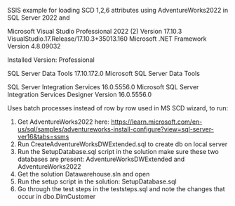 SSIS example for loading SCD 1,2,6 attributes using AdventureWorks2022 in SQL Server 2022 and

Microsoft Visual Studio Professional 2022 (2) Version 17.10.3 VisualStudio.17.Release/17.10.3+35013.160 Microsoft .NET Framework Version 4.8.09032

Installed Version: Professional

SQL Server Data Tools 17.10.172.0 Microsoft SQL Server Data Tools

SQL Server Integration Services 16.0.5556.0 Microsoft SQL Server Integration Services Designer Version 16.0.5556.0

Uses batch processes instead of row by row used in MS SCD wizard, to run:

1) Get AdventureWorks2022 here: https://learn.microsoft.com/en-us/sql/samples/adventureworks-install-configure?view=sql-server-ver16&tabs=ssms
2) Run CreateAdventureWorksDWExtended.sql to create db on local server
3) Run the SetupDatabase.sql script in the solution make sure these two databases are present: AdventureWorksDWExtended and AdventureWorks2022
4) Get the solution Datawarehouse.sln and open
5) Run the setup script in the solution: SetupDatabase.sql
6) Go through the test steps in the teststeps.sql and note the changes that occur in dbo.DimCustomer

